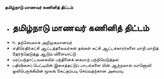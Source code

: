 **தமிழ்நாடு மாணவர் கணினித் திட்டம்**
- # தமிழ்நாடு மாணவர் கணினித் திட்டம்
- n. தற்செயலாக அறிமுகமானவர்
- எதிரெதிர்கட்சி ஆட்டத்தலைவர்கள் தங்கள் கட்சி ஆட்டக்காரர்களை மாறி மாறித் தேர்ந்தெடுத்து ஆடும் விளையாட்டு
- மரப்பந்தாட்டவகையில் பந்தினைக் கையாற் பற்றியெடுத்தல்
- பதிவிசைப் பெட்டியின் இசைத்தட்டுப் பாடல்களை மின் ஆற்றலால் வானொலி ஒலிபெருக்கியின் மூலங் கேட்கும்படி செய்வதற்கான அமைவு.


